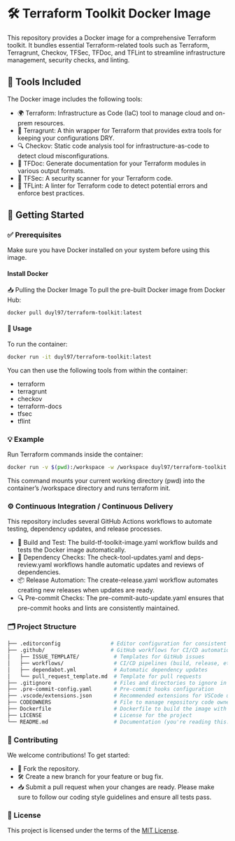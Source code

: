 # 🛠️ Terraform Toolkit Docker Image
This repository provides a Docker image for a comprehensive Terraform toolkit. It bundles essential Terraform-related tools such as Terraform, Terragrunt, Checkov, TFSec, TFDoc, and TFLint to streamline infrastructure management, security checks, and linting.

## 🧰 Tools Included
The Docker image includes the following tools:

- 🌍 Terraform: Infrastructure as Code (IaC) tool to manage cloud and on-prem resources.
- 🚜 Terragrunt: A thin wrapper for Terraform that provides extra tools for keeping your configurations DRY.
- 🔍 Checkov: Static code analysis tool for infrastructure-as-code to detect cloud misconfigurations.
- 📄 TFDoc: Generate documentation for your Terraform modules in various output formats.
- 🔐 TFSec: A security scanner for your Terraform code.
- 🔧 TFLint: A linter for Terraform code to detect potential errors and enforce best practices.

## 🚀 Getting Started

### ✅ Prerequisites
Make sure you have Docker installed on your system before using this image.

#### Install Docker
📥 Pulling the Docker Image
To pull the pre-built Docker image from Docker Hub:

```bash
docker pull duyl97/terraform-toolkit:latest
```

#### 🏃 Usage
To run the container:

```bash
docker run -it duyl97/terraform-toolkit:latest
```

You can then use the following tools from within the container:

- terraform
- terragrunt
- checkov
- terraform-docs
- tfsec
- tflint

### 💡 Example
Run Terraform commands inside the container:

```bash
docker run -v $(pwd):/workspace -w /workspace duyl97/terraform-toolkit:latest terraform init
```

This command mounts your current working directory (pwd) into the container’s /workspace directory and runs terraform init.

### ⚙️ Continuous Integration / Continuous Delivery
This repository includes several GitHub Actions workflows to automate testing, dependency updates, and release processes.

- 🔨 Build and Test: The build-tf-toolkit-image.yaml workflow builds and tests the Docker image automatically.
- 🔄 Dependency Checks: The check-tool-updates.yaml and deps-review.yaml workflows handle automatic updates and reviews of dependencies.
- 📦 Release Automation: The create-release.yaml workflow automates creating new releases when updates are ready.
- 🔍 Pre-commit Checks: The pre-commit-auto-update.yaml ensures that pre-commit hooks and lints are consistently maintained.

### 🗂️ Project Structure
```bash
├── .editorconfig                # Editor configuration for consistent coding styles
├── .github/                     # GitHub workflows for CI/CD automation
│   ├── ISSUE_TEMPLATE/           # Templates for GitHub issues
│   ├── workflows/                # CI/CD pipelines (build, release, etc.)
│   ├── dependabot.yml            # Automatic dependency updates
│   └── pull_request_template.md  # Template for pull requests
├── .gitignore                    # Files and directories to ignore in Git
├── .pre-commit-config.yaml       # Pre-commit hooks configuration
├── .vscode/extensions.json       # Recommended extensions for VSCode users
├── CODEOWNERS                    # File to manage repository code owners
├── Dockerfile                    # Dockerfile to build the image with the tools
├── LICENSE                       # License for the project
└── README.md                     # Documentation (you're reading this!)
```

### 🤝 Contributing
We welcome contributions! To get started:

- 🍴 Fork the repository.
- 🛠️ Create a new branch for your feature or bug fix.
- 📥 Submit a pull request when your changes are ready.
Please make sure to follow our coding style guidelines and ensure all tests pass.

### 📄 License
This project is licensed under the terms of the [MIT License](./LICENSE).
